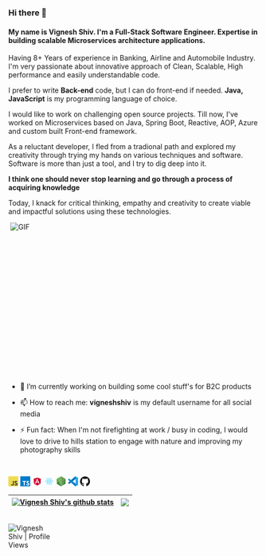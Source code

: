 <!--
**vigneshshiv/vigneshshiv** is a ✨ _special_ ✨ repository because its `README.md` (this file) appears on your GitHub profile.
-->

### Hi there 👋

#### My name is **Vignesh Shiv**. I'm a Full-Stack Software Engineer. Expertise in building scalable Microservices architecture applications.

Having 8+ Years of experience in Banking, Airline and Automobile Industry. I'm very passionate about innovative approach of Clean, Scalable, High performance and easily understandable code. 

I prefer to write **Back-end** code, but I can do front-end if needed. 
**Java, JavaScript** is my programming language of choice.

I would like to work on challenging open source projects. Till now, I've worked on Microservices based on Java, Spring Boot, Reactive, AOP, Azure and custom built Front-end framework. 

As a reluctant developer, I fled from a tradional path and explored my creativity through trying my hands on various techniques and software. Software is more than just a tool, and I try to dig deep into it. 

**I think one should never stop learning and go through a process of acquiring knowledge**

Today, I knack for critical thinking, empathy and creativity to create viable and impactful solutions using these technologies.

<img align="right" alt="GIF" src="https://cdn.dribbble.com/users/1059583/screenshots/4171367/coding-freak.gif?raw=true" width="500" height="320" />

- 🔭 I’m currently working on building some cool stuff's for B2C products

- 📫 How to reach me: **vigneshshiv** is my default username for all social media

- ⚡ Fun fact: When I'm not firefighting at work / busy in coding, I would love to drive to hills station to engage with nature and improving my photography skills

<br />

<code><img height="20" alt="javascript" src="https://raw.githubusercontent.com/github/explore/80688e429a7d4ef2fca1e82350fe8e3517d3494d/topics/javascript/javascript.png"></code>
<code><img height="20" alt="typescript" src="https://raw.githubusercontent.com/github/explore/80688e429a7d4ef2fca1e82350fe8e3517d3494d/topics/typescript/typescript.png"></code>
<code><img height="20" alt="angular" src="https://raw.githubusercontent.com/github/explore/80688e429a7d4ef2fca1e82350fe8e3517d3494d/topics/angular/angular.png"></code>
<code><img height="20" alt="react" src="https://raw.githubusercontent.com/github/explore/80688e429a7d4ef2fca1e82350fe8e3517d3494d/topics/react/react.png"></code>
<code><img height="20" alt="nodejs" src="https://raw.githubusercontent.com/github/explore/80688e429a7d4ef2fca1e82350fe8e3517d3494d/topics/nodejs/nodejs.png"></code>
<code><img height="20" alt="vscode" src="https://raw.githubusercontent.com/github/explore/80688e429a7d4ef2fca1e82350fe8e3517d3494d/topics/visual-studio-code/visual-studio-code.png"></code>
<code><img height="20" alt="github" src="https://raw.githubusercontent.com/github/explore/78df643247d429f6cc873026c0622819ad797942/topics/github/github.png"></code>


| <a href="https://github.com/anuraghazra/github-readme-stats"><img align="center" src="https://github-readme-stats.vercel.app/api?username=vigneshshiv&show_icons=true&include_all_commits=true&theme=buefy&hide_border=true" alt="Vignesh Shiv's github stats" /></a> | <a href="https://github.com/anuraghazra/github-readme-stats"><img align="center" src="https://github-readme-stats.vercel.app/api/top-langs/?username=vigneshshiv&layout=compact&theme=buefy&hide_border=true" /></a> |
| ------------- | ------------- |

<br />

<a href="https://github.com/vigneshshiv">
  <img align="left" alt="Vignesh Shiv | Profile Views" width="100px" src="https://komarev.com/ghpvc/?username=vigneshshiv" />
</a>
